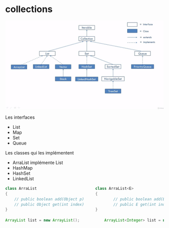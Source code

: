 # collections

![collections](Capture.JPG)

Les interfaces

- List
- Map
- Set
- Queue

Les classes qui les implémentent

- ArraList implémente List
- HashMap
- HashSet
- LinkedList


````java
class ArraList							class ArraList<E>
{										{
	// public boolean add(Object p)				// public boolean add(E e)
	// public Object get(int index)				// public E get(int index)
}										}

ArrayList list = new ArrayList();			ArrayList<Integer> list = new ArrayList<>();
````